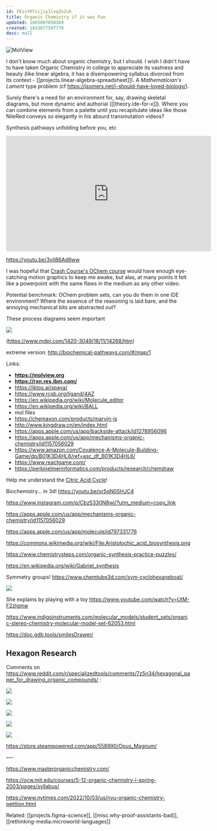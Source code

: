 ```yaml
---
id: FEssYKYzijiy1lvq3n2vh
title: Organic Chemistry if it was Fun
updated: 1665007050369
created: 1643677597778
desc: null
---
```


![MolView](/assets/images/2022-01-31-17-35-13.png)

I don't know much about organic chemistry, but I should. I wish I didn't have to have taken Organic Chemistry in college to appreciate its vastness and beauty (like linear algebra, it has a disempowering syllabus divorced from its context - [[projects.linear-algebra-spreadsheet]]). A _Mathematician's Lament_ type problem (cf https://jsomers.net/i-should-have-loved-biology/).

Surely there's a need for an environment for, say, drawing skeletal diagrams, but more dynamic and authorial ([[theory.ide-for-x]]). Where you can combine elements from a palette until you recapitulate ideas like those NileRed conveys so elegantly in his absurd transmutation videos?

Synthesis pathways unfolding before you, etc

<iframe width="560" height="315" src="https://www.youtube.com/embed/zFZ5jQ0yuNA" title="YouTube video player" frameborder="0" allow="accelerometer; autoplay; clipboard-write; encrypted-media; gyroscope; picture-in-picture" allowfullscreen></iframe>

https://youtu.be/3vli86Ad8ww

I was hopeful that [Crash Course's OChem course](https://www.youtube.com/playlist?list=PL8dPuuaLjXtONguuhLdVmq0HTKS0jksS4) would have enough eye-catching motion graphics to keep me awake, but alas, at many points it felt like a powerpoint with the same flaws in the medium as any other video.

Potential benchmark: OChem problem sets, can you do them in one IDE environment? Where the essence of the reasoning is laid bare, and the annoying mechanical bits are abstracted out?

These process diagrams seem important

![](/assets/images/2022-05-03-13-31-42.png)

(https://www.mdpi.com/1420-3049/18/11/14268/htm)

extreme version: http://biochemical-pathways.com/#/map/1

Links:

- **https://molview.org**
- **https://rxn.res.ibm.com/**
- https://iktos.ai/spaya/
- https://www.rcsb.org/ligand/4AZ
- https://en.wikipedia.org/wiki/Molecule_editor
- https://en.wikipedia.org/wiki/BALL
- mol files
- https://chemaxon.com/products/marvin-js
- http://www.kingdraw.cn/en/index.html
- https://apps.apple.com/us/app/backside-attack/id1278956096
- https://apps.apple.com/us/app/mechanisms-organic-chemistry/id1157056029
- https://www.amazon.com/Covalence-A-Molecule-Building-Game/dp/B01K3D4HL6/ref=asc_df_B01K3D4HL6/
- https://www.reactgame.com/
- https://perkinelmerinformatics.com/products/research/chemdraw

Help me understand the [Citric Acid Cycle](https://en.m.wikipedia.org/wiki/Citric_acid_cycle)!

Biochemistry… in 3d! https://youtu.be/or5qN0SHJC4

https://www.instagram.com/p/Cbz5330N8wi/?utm_medium=copy_link

https://apps.apple.com/us/app/mechanisms-organic-chemistry/id1157056029

https://apps.apple.com/us/app/molecule/id797331776

https://commons.wikimedia.org/wiki/File:Aristolochic_acid_biosynthesis.png

https://www.chemistrysteps.com/organic-synthesis-practice-puzzles/

https://en.wikipedia.org/wiki/Gabriel_synthesis

Symmetry groups! https://www.chemtube3d.com/sym-cyclohexaneboat/

![](/assets/images/2022-08-24-14-55-04.png)

She explains by playing with a toy https://www.youtube.com/watch?v=UtM-F2zlgmw

https://www.indigoinstruments.com/molecular_models/student_sets/organic-stereo-chemistry-molecular-model-set-62053.html

https://doc.gdb.tools/smilesDrawer/

## Hexagon Research

Comments on https://www.reddit.com/r/specializedtools/comments/7z5n34/hexagonal_paper_for_drawing_organic_compounds/ :

![](/assets/images/2022-08-24-14-55-54.png)

![](/assets/images/2022-08-24-14-56-18.png)

![](/assets/images/2022-08-24-14-57-08.png)

![](/assets/images/2022-08-24-14-57-32.png)

![](/assets/images/2022-08-24-14-58-06.png)

https://store.steampowered.com/app/558990/Opus_Magnum/

—-

https://www.masterorganicchemistry.com/

https://ocw.mit.edu/courses/5-12-organic-chemistry-i-spring-2003/pages/syllabus/

https://www.nytimes.com/2022/10/03/us/nyu-organic-chemistry-petition.html

Related: [[projects.figma-science]], [[misc.why-proof-assistants-bad]], [[rethinking-media.microworld-languages]]
